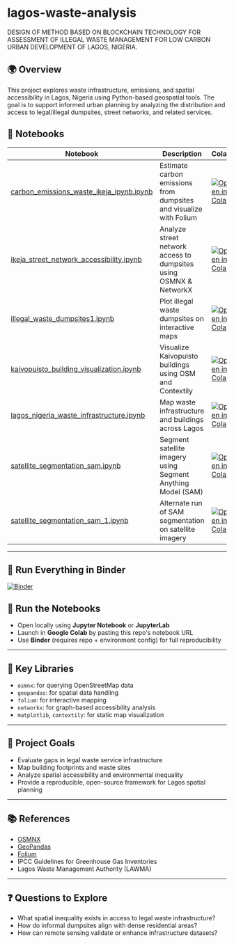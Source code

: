 # lagos-waste-analysis
DESIGN OF METHOD BASED ON BLOCKCHAIN TECHNOLOGY FOR ASSESSMENT OF ILLEGAL WASTE MANAGEMENT FOR LOW CARBON URBAN DEVELOPMENT OF LAGOS, NIGERIA.


## 🌍 Overview
This project explores waste infrastructure, emissions, and spatial accessibility in Lagos, Nigeria using Python-based geospatial tools. The goal is to support informed urban planning by analyzing the distribution and access to legal/illegal dumpsites, street networks, and related services.




## 📘 Notebooks

| Notebook | Description | Colab |
|----------|-------------|-------|
| [carbon_emissions_waste_ikeja_ipynb.ipynb](https://github.com/ChizobaNzeakor/lagos-waste-analysis/blob/main/carbon_emissions_waste_ikeja_ipynb.ipynb) | Estimate carbon emissions from dumpsites and visualize with Folium | [![Open in Colab](https://colab.research.google.com/assets/colab-badge.svg)](https://colab.research.google.com/github/ChizobaNzeakor/lagos-waste-analysis/blob/main/carbon_emissions_waste_ikeja_ipynb.ipynb) |
| [ikeja_street_network_accessibility.ipynb](https://github.com/ChizobaNzeakor/lagos-waste-analysis/blob/main/ikeja_street_network_accessibility.ipynb) | Analyze street network access to dumpsites using OSMNX & NetworkX | [![Open in Colab](https://colab.research.google.com/assets/colab-badge.svg)](https://colab.research.google.com/github/ChizobaNzeakor/lagos-waste-analysis/blob/main/ikeja_street_network_accessibility.ipynb) |
| [illegal_waste_dumpsites1.ipynb](https://github.com/ChizobaNzeakor/lagos-waste-analysis/blob/main/illegal_waste_dumpsites1.ipynb) | Plot illegal waste dumpsites on interactive maps | [![Open in Colab](https://colab.research.google.com/assets/colab-badge.svg)](https://colab.research.google.com/github/ChizobaNzeakor/lagos-waste-analysis/blob/main/illegal_waste_dumpsites1.ipynb) |
| [kaivopuisto_building_visualization.ipynb](https://github.com/ChizobaNzeakor/lagos-waste-analysis/blob/main/kaivopuisto_building_visualization.ipynb) | Visualize Kaivopuisto buildings using OSM and Contextily | [![Open in Colab](https://colab.research.google.com/assets/colab-badge.svg)](https://colab.research.google.com/github/ChizobaNzeakor/lagos-waste-analysis/blob/main/kaivopuisto_building_visualization.ipynb) |
| [lagos_nigeria_waste_infrastructure.ipynb](https://github.com/ChizobaNzeakor/lagos-waste-analysis/blob/main/lagos_nigeria_waste_infrastructure.ipynb) | Map waste infrastructure and buildings across Lagos | [![Open in Colab](https://colab.research.google.com/assets/colab-badge.svg)](https://colab.research.google.com/github/ChizobaNzeakor/lagos-waste-analysis/blob/main/lagos_nigeria_waste_infrastructure.ipynb) |
| [satellite_segmentation_sam.ipynb](https://github.com/ChizobaNzeakor/lagos-waste-analysis/blob/main/satellite_segmentation_sam.ipynb) | Segment satellite imagery using Segment Anything Model (SAM) | [![Open in Colab](https://colab.research.google.com/assets/colab-badge.svg)](https://colab.research.google.com/github/ChizobaNzeakor/lagos-waste-analysis/blob/main/satellite_segmentation_sam.ipynb) |
| [satellite_segmentation_sam_1.ipynb](https://github.com/ChizobaNzeakor/lagos-waste-analysis/blob/main/satellite_segmentation_sam_1.ipynb) | Alternate run of SAM segmentation on satellite imagery | [![Open in Colab](https://colab.research.google.com/assets/colab-badge.svg)](https://colab.research.google.com/github/ChizobaNzeakor/lagos-waste-analysis/blob/main/satellite_segmentation_sam_1.ipynb) |

---

## 🚀 Run Everything in Binder

[![Binder](https://mybinder.org/badge_logo.svg)](https://mybinder.org/v2/gh/ChizobaNzeakor/lagos-waste-analysis/main)


## 🚀 Run the Notebooks

- Open locally using **Jupyter Notebook** or **JupyterLab**
- Launch in **Google Colab** by pasting this repo's notebook URL
- Use **Binder** (requires repo + environment config) for full reproducibility

---

## 🔗 Key Libraries

- `osmnx`: for querying OpenStreetMap data
- `geopandas`: for spatial data handling
- `folium`: for interactive mapping
- `networkx`: for graph-based accessibility analysis
- `matplotlib`, `contextily`: for static map visualization

---

## 📌 Project Goals

- Evaluate gaps in legal waste service infrastructure
- Map building footprints and waste sites
- Analyze spatial accessibility and environmental inequality
- Provide a reproducible, open-source framework for Lagos spatial planning

---

## 📚 References

- [OSMNX](https://osmnx.readthedocs.io)
- [GeoPandas](https://geopandas.org)
- [Folium](https://python-visualization.github.io/folium)
- IPCC Guidelines for Greenhouse Gas Inventories
- Lagos Waste Management Authority (LAWMA)

---

## ❓ Questions to Explore

- What spatial inequality exists in access to legal waste infrastructure?
- How do informal dumpsites align with dense residential areas?
- How can remote sensing validate or enhance infrastructure datasets?




